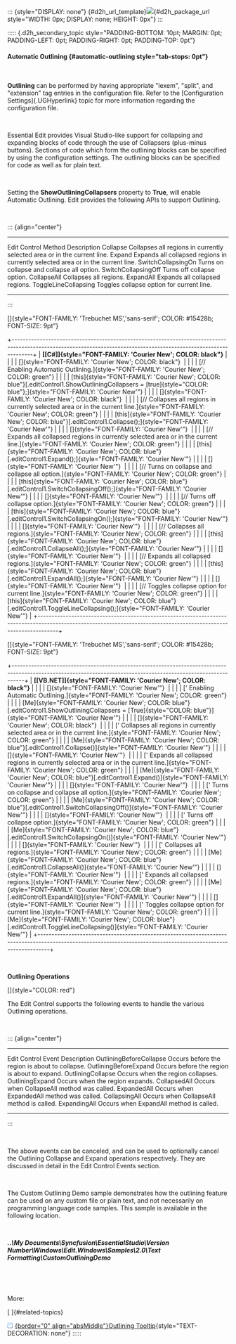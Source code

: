 ::: {style="DISPLAY: none"}
[](ms-xhelp:///?Id=d2h_url_template){#d2h_url_template}![](!package_url!){#d2h_package_url style="WIDTH: 0px; DISPLAY: none; HEIGHT: 0px"}
:::

::::: {.d2h_secondary_topic style="PADDING-BOTTOM: 10pt; MARGIN: 0pt; PADDING-LEFT: 0pt; PADDING-RIGHT: 0pt; PADDING-TOP: 0pt"}
#### Automatic Outlining {#automatic-outlining style="tab-stops: 0pt"}

 

**Outlining** can be performed by having appropriate \"lexem\", \"split\", and \"extension\" tag entries in the configuration file. Refer to the [Configuration Settings]{.UGHyperlink} topic for more information regarding the configuration file.

 

Essential Edit provides Visual Studio-like support for collapsing and expanding blocks of code through the use of Collapsers (plus-minus buttons). Sections of code which form the outlining blocks can be specified by using the configuration settings. The outlining blocks can be specified for code as well as for plain text.

 

Setting the **ShowOutliningCollapsers** property to **True**, will enable Automatic Outlining. Edit provides the following APIs to support Outlining.

 

::: {align="center"}
  ---------------------- ----------------------------------------------------------------------------------
  Edit Control Method    Description
  Collapse               Collapses all regions in currently selected area or in the current line.
  Expand                 Expands all collapsed regions in currently selected area or in the current line.
  SwitchCollapsingOn     Turns on collapse and collapse all option.
  SwitchCollapsingOff    Turns off collapse option.
  CollapseAll            Collapses all regions.
  ExpandAll              Expands all collapsed regions.
  ToggleLineCollapsing   Toggles collapse option for current line.
  ---------------------- ----------------------------------------------------------------------------------
:::

[]{style="FONT-FAMILY: 'Trebuchet MS','sans-serif'; COLOR: #15428b; FONT-SIZE: 9pt"} 

+-------------------------------------------------------------------------------------------------------------------------------------------------------------------+
| **[\[C#\]]{style="FONT-FAMILY: 'Courier New'; COLOR: black"}**                                                                                                    |
|                                                                                                                                                                   |
| []{style="FONT-FAMILY: 'Courier New'; COLOR: black"}                                                                                                              |
|                                                                                                                                                                   |
| [// Enabling Automatic Outlining.]{style="FONT-FAMILY: 'Courier New'; COLOR: green"}                                                                              |
|                                                                                                                                                                   |
| [this]{style="FONT-FAMILY: 'Courier New'; COLOR: blue"}[.editControl1.ShowOutliningCollapsers = [true]{style="COLOR: blue"};]{style="FONT-FAMILY: 'Courier New'"} |
|                                                                                                                                                                   |
| []{style="FONT-FAMILY: 'Courier New'; COLOR: black"}                                                                                                              |
|                                                                                                                                                                   |
| [// Collapses all regions in currently selected area or in the current line.]{style="FONT-FAMILY: 'Courier New'; COLOR: green"}                                   |
|                                                                                                                                                                   |
| [this]{style="FONT-FAMILY: 'Courier New'; COLOR: blue"}[.editControl1.Collapse();]{style="FONT-FAMILY: 'Courier New'"}                                            |
|                                                                                                                                                                   |
| []{style="FONT-FAMILY: 'Courier New'"}                                                                                                                            |
|                                                                                                                                                                   |
| [// Expands all collapsed regions in currently selected area or in the current line.]{style="FONT-FAMILY: 'Courier New'; COLOR: green"}                           |
|                                                                                                                                                                   |
| [this]{style="FONT-FAMILY: 'Courier New'; COLOR: blue"}[.editControl1.Expand();]{style="FONT-FAMILY: 'Courier New'"}                                              |
|                                                                                                                                                                   |
| []{style="FONT-FAMILY: 'Courier New'"}                                                                                                                            |
|                                                                                                                                                                   |
| [// Turns on collapse and collapse all option.]{style="FONT-FAMILY: 'Courier New'; COLOR: green"}                                                                 |
|                                                                                                                                                                   |
| [this]{style="FONT-FAMILY: 'Courier New'; COLOR: blue"}[.editControl1.SwitchCollapsingOff();]{style="FONT-FAMILY: 'Courier New'"}                                 |
|                                                                                                                                                                   |
| []{style="FONT-FAMILY: 'Courier New'"}                                                                                                                            |
|                                                                                                                                                                   |
| [// Turns off collapse option.]{style="FONT-FAMILY: 'Courier New'; COLOR: green"}                                                                                 |
|                                                                                                                                                                   |
| [this]{style="FONT-FAMILY: 'Courier New'; COLOR: blue"}[.editControl1.SwitchCollapsingOn();]{style="FONT-FAMILY: 'Courier New'"}                                  |
|                                                                                                                                                                   |
| []{style="FONT-FAMILY: 'Courier New'"}                                                                                                                            |
|                                                                                                                                                                   |
| [// Collapses all regions.]{style="FONT-FAMILY: 'Courier New'; COLOR: green"}                                                                                     |
|                                                                                                                                                                   |
| [this]{style="FONT-FAMILY: 'Courier New'; COLOR: blue"}[.editControl1.CollapseAll();]{style="FONT-FAMILY: 'Courier New'"}                                         |
|                                                                                                                                                                   |
| []{style="FONT-FAMILY: 'Courier New'"}                                                                                                                            |
|                                                                                                                                                                   |
| [// Expands all collapsed regions.]{style="FONT-FAMILY: 'Courier New'; COLOR: green"}                                                                             |
|                                                                                                                                                                   |
| [this]{style="FONT-FAMILY: 'Courier New'; COLOR: blue"}[.editControl1.ExpandAll();]{style="FONT-FAMILY: 'Courier New'"}                                           |
|                                                                                                                                                                   |
| []{style="FONT-FAMILY: 'Courier New'"}                                                                                                                            |
|                                                                                                                                                                   |
| [// Toggles collapse option for current line.]{style="FONT-FAMILY: 'Courier New'; COLOR: green"}                                                                  |
|                                                                                                                                                                   |
| [this]{style="FONT-FAMILY: 'Courier New'; COLOR: blue"}[.editControl1.ToggleLineCollapsing();]{style="FONT-FAMILY: 'Courier New'"}                                |
+-------------------------------------------------------------------------------------------------------------------------------------------------------------------+

[]{style="FONT-FAMILY: 'Trebuchet MS','sans-serif'; COLOR: #15428b; FONT-SIZE: 9pt"} 

+----------------------------------------------------------------------------------------------------------------------------------------------------------------+
| **[\[VB.NET\]]{style="FONT-FAMILY: 'Courier New'; COLOR: black"}**                                                                                             |
|                                                                                                                                                                |
| []{style="FONT-FAMILY: 'Courier New'"}                                                                                                                         |
|                                                                                                                                                                |
| [\' Enabling Automatic Outlining.]{style="FONT-FAMILY: 'Courier New'; COLOR: green"}                                                                           |
|                                                                                                                                                                |
| [Me]{style="FONT-FAMILY: 'Courier New'; COLOR: blue"}[.editControl1.ShowOutliningCollapsers = [True]{style="COLOR: blue"}]{style="FONT-FAMILY: 'Courier New'"} |
|                                                                                                                                                                |
| []{style="FONT-FAMILY: 'Courier New'; COLOR: black"}                                                                                                           |
|                                                                                                                                                                |
| [\' Collapses all regions in currently selected area or in the current line.]{style="FONT-FAMILY: 'Courier New'; COLOR: green"}                                |
|                                                                                                                                                                |
| [Me]{style="FONT-FAMILY: 'Courier New'; COLOR: blue"}[.editControl1.Collapse()]{style="FONT-FAMILY: 'Courier New'"}                                            |
|                                                                                                                                                                |
| []{style="FONT-FAMILY: 'Courier New'"}                                                                                                                         |
|                                                                                                                                                                |
| [\' Expands all collapsed regions in currently selected area or in the current line.]{style="FONT-FAMILY: 'Courier New'; COLOR: green"}                        |
|                                                                                                                                                                |
| [Me]{style="FONT-FAMILY: 'Courier New'; COLOR: blue"}[.editControl1.Expand()]{style="FONT-FAMILY: 'Courier New'"}                                              |
|                                                                                                                                                                |
| []{style="FONT-FAMILY: 'Courier New'"}                                                                                                                         |
|                                                                                                                                                                |
| [\' Turns on collapse and collapse all option.]{style="FONT-FAMILY: 'Courier New'; COLOR: green"}                                                              |
|                                                                                                                                                                |
| [Me]{style="FONT-FAMILY: 'Courier New'; COLOR: blue"}[.editControl1.SwitchCollapsingOff()]{style="FONT-FAMILY: 'Courier New'"}                                 |
|                                                                                                                                                                |
| []{style="FONT-FAMILY: 'Courier New'"}                                                                                                                         |
|                                                                                                                                                                |
| [\' Turns off collapse option.]{style="FONT-FAMILY: 'Courier New'; COLOR: green"}                                                                              |
|                                                                                                                                                                |
| [Me]{style="FONT-FAMILY: 'Courier New'; COLOR: blue"}[.editControl1.SwitchCollapsingOn()]{style="FONT-FAMILY: 'Courier New'"}                                  |
|                                                                                                                                                                |
| []{style="FONT-FAMILY: 'Courier New'"}                                                                                                                         |
|                                                                                                                                                                |
| [\' Collapses all regions.]{style="FONT-FAMILY: 'Courier New'; COLOR: green"}                                                                                  |
|                                                                                                                                                                |
| [Me]{style="FONT-FAMILY: 'Courier New'; COLOR: blue"}[.editControl1.CollapseAll()]{style="FONT-FAMILY: 'Courier New'"}                                         |
|                                                                                                                                                                |
| []{style="FONT-FAMILY: 'Courier New'"}                                                                                                                         |
|                                                                                                                                                                |
| [\' Expands all collapsed regions.]{style="FONT-FAMILY: 'Courier New'; COLOR: green"}                                                                          |
|                                                                                                                                                                |
| [Me]{style="FONT-FAMILY: 'Courier New'; COLOR: blue"}[.editControl1.ExpandAll()]{style="FONT-FAMILY: 'Courier New'"}                                           |
|                                                                                                                                                                |
| []{style="FONT-FAMILY: 'Courier New'"}                                                                                                                         |
|                                                                                                                                                                |
| [\' Toggles collapse option for current line.]{style="FONT-FAMILY: 'Courier New'; COLOR: green"}                                                               |
|                                                                                                                                                                |
| [Me]{style="FONT-FAMILY: 'Courier New'; COLOR: blue"}[.editControl1.ToggleLineCollapsing()]{style="FONT-FAMILY: 'Courier New'"}                                |
+----------------------------------------------------------------------------------------------------------------------------------------------------------------+

 

**Outlining Operations**

[]{style="COLOR: red"} 

The Edit Control supports the following events to handle the various Outlining operations.

 

::: {align="center"}
  ------------------------- ------------------------------------------------
  Edit Control Event        Description
  OutliningBeforeCollapse   Occurs before the region is about to collapse.
  OutliningBeforeExpand     Occurs before the region is about to expand.
  OutliningCollapse         Occurs when the region collapses.
  OutliningExpand           Occurs when the region expands.
  CollapsedAll              Occurs when CollapseAll method was called.
  ExpandedAll               Occurs when ExpandedAll method was called.
  CollapsingAll             Occurs when CollapseAll method is called.
  ExpandingAll              Occurs when ExpandAll method is called.
  ------------------------- ------------------------------------------------
:::

 

The above events can be canceled, and can be used to optionally cancel the Outlining Collapse and Expand operations respectively. They are discussed in detail in the Edit Control Events section.

 

The Custom Outlining Demo sample demonstrates how the outlining feature can be used on any custom file or plain text, and not necessarily on programming language code samples. This sample is available in the following location.

 

***..\\My Documents\\Syncfusion\\EssentialStudio\\Version Number\\Windows\\Edit.Windows\\Samples\\2.0\\Text Formatting\\CustomOutliningDemo***

 

 

More:

[ ]{#related-topics}

[![](button.gif){border="0" align="absMiddle"}Outlining Tooltip](ms-xhelp:///?Id=60bf07e8-567d-4408-86df-822707dd8db5){style="TEXT-DECORATION: none"}
:::::
